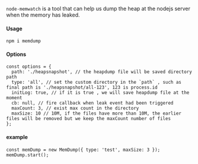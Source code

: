 `node-memwatch` is a tool that can help us dump the heap at the nodejs server when the memory has leaked.

#### Usage

```
npm i memdump
```

#### Options

```
const options = {
  path: './heapsnapshot', // the heapdump file will be saved directory path
  type: 'all', // set the custom directory in the `path` , such as final path is './heapsnapshot/all-123', 123 is process.id
  initLog: true, // if it is true , we will save heapdump file at the moment
  cb: null, // fire callback when leak event had been triggered
  maxCount: 3, // exist max count in the directory
  maxSize: 10 // 10M, if the files have more than 10M, the earlier files will be removed but we keep the maxCount number of files
};
```

#### example

```
const memDump = new MemDump({ type: 'test', maxSize: 3 });
memDump.start();
```

